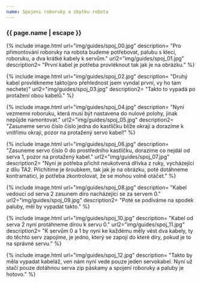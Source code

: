 ```yaml
---
name: Spojeni roboruky a zbytku robota
---
```

### {{ page.name | escape }}

{% include image.html 
    url="img/guides/spoj_00.jpg" 
    description=
        "Pro přimontování roboruky na robota budeme potřebovat, palubu s klecí, roboruku, a dva krátké kabely k servům."
    url2="img/guides/spoj_01.jpg" 
    description2=
        "První kabel je potřeba provléknout tak jak je na obrázku." 
 %}
 
{% include image.html 
    url="img/guides/spoj_02.jpg" 
    description=
        "Druhý kabel provlékneme takto(pro přehlednost jsem vyndal první, vy ho tam nechete)"
    url2="img/guides/spoj_03.jpg" 
    description2=
        "Takto to vypadá po protažení obou kabelů." 
 %}
 
{% include image.html 
    url="img/guides/spoj_04.jpg" 
    description=
        "Nyní vezmeme roboruku, která musí být nastavena do nulové polohy, jinak nepůjde  namontovat."
    url2="img/guides/spoj_05.jpg" 
    description2=
        "Zasuneme servo číslo číslo jedna do kastlíčku blíže okraji a dorazíme k vnitřímu okraji, pozor na protažený servo kabel!" 
 %}
 
{% include image.html 
    url="img/guides/spoj_06.jpg" 
    description=
        "Zasuneme servo číslo 0 do prostředního kastlíčku, dorazíme co nejdál od serva 1, pozor na protažený kabel."
    url2="img/guides/spoj_07.jpg" 
    description2=
        "Nyní je potřeba přichit neukotvená dřívka z ruky, vycházející z dílu TA2. Přichitíme je šroubkem, tak jak je na obrázku, poté dotáhneme kontramaticí, je potřeba zkontrolovat, že se mohou volně otáčet." 
 %}
 
{% include image.html 
    url="img/guides/spoj_08.jpg" 
    description=
        "Kabel vedoucí od serva 2 zasunem díro nacházející se za servem 0."
    url2="img/guides/spoj_09.jpg" 
    description2=
        "Poté se podíváme na spodek paluby, měl by vypadat takto." 
 %}
 
{% include image.html 
    url="img/guides/spoj_10.jpg" 
    description=
        "Kabel od serva 2 nyní protáhneme dírou k servu 0."
    url2="img/guides/spoj_11.jpg" 
    description2=
        "K servům 0 a 1 by nyní ke každému měly vést dva kabely, ty do těchto serv zapojíme, je jedno, který se zapojí do které díry, pokud je to na správné servu." 
 %}
 
{% include image.html 
    url="img/guides/spoj_12.jpg" 
    description=
        "Takto by měla vypadat kabeláž, ven nám nyní vede pouze jeden servokabel. Nyní už stačí pouze dotáhnou serva zip páskamy a spojení roboruky a paluby je hotovo."
 %}